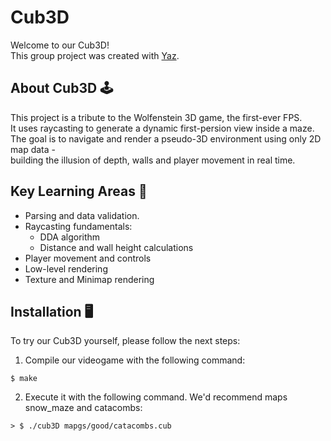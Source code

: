 # Cub3D

Welcome to our Cub3D!<br>
This group project was created with [Yaz](https://github.com/Y4ZK4Y).

## About Cub3D 🕹️
This project is a tribute to the Wolfenstein 3D game, the first-ever FPS.<br>
It uses raycasting to generate a dynamic first-persion view inside a maze. <br>
The goal is to navigate and render a pseudo-3D environment using only 2D map data - <br>
building the illusion of depth, walls and player movement in real time.

## Key Learning Areas 🎯

 - Parsing and data validation.<br>
 - Raycasting fundamentals:<br>
   - DDA algorithm<br>
   - Distance and wall height calculations<br>
 - Player movement and controls<br>
 - Low-level rendering<br>
 - Texture and Minimap rendering<br>

## Installation :desktop_computer:
To try our Cub3D yourself, please follow the next steps:

1.  Compile our videogame with the following command:
```
$ make
```
2. Execute it with the following command. We'd recommend maps snow_maze and catacombs:
```
> $ ./cub3D mapgs/good/catacombs.cub
````
